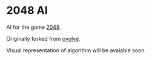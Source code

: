 # 2048 AI

AI for the game [2048](https://github.com/gabrielecirulli/2048).

Originally forked from [ovolve](https://github.com/ovolve/2048-AI). 

Visual representation of algorithm will be avaiable soon.